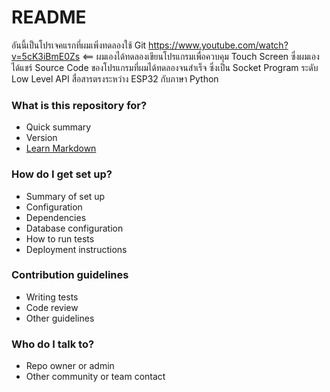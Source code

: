 # README #
อันนี้เป็นโปรเจคแรกที่ผมเพิ่งทดลองใช้ Git
https://www.youtube.com/watch?v=5cK3iBmE0Zs <== ผมเองได้ทดลองเขียนโปรแกรมเพื่อควบคุม Touch Screen ซึ่งผมเองได้แชร์ Source Code ของโปรแกรมที่ผมได้ทดลองจนสำเร็จ ซึ่งเป็น Socket Program ระดับ Low Level API สื่อสารตรงระหว่าง ESP32 กับภาษา Python

### What is this repository for? ###

* Quick summary
* Version
* [Learn Markdown](https://bitbucket.org/tutorials/markdowndemo)

### How do I get set up? ###

* Summary of set up
* Configuration
* Dependencies
* Database configuration
* How to run tests
* Deployment instructions

### Contribution guidelines ###

* Writing tests
* Code review
* Other guidelines

### Who do I talk to? ###

* Repo owner or admin
* Other community or team contact